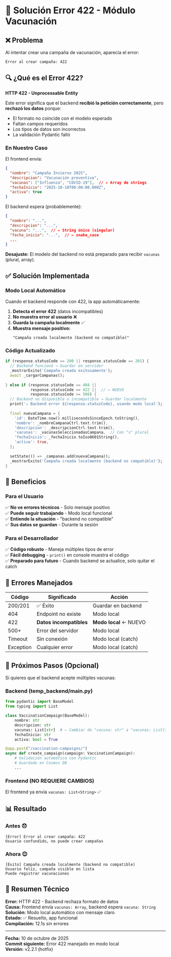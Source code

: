 # 🔧 Solución Error 422 - Módulo Vacunación

## ❌ Problema
Al intentar crear una campaña de vacunación, aparecía el error:
```
Error al crear campaña: 422
```

## 🔍 ¿Qué es el Error 422?

**HTTP 422 - Unprocessable Entity**

Este error significa que el backend **recibió la petición correctamente**, pero **rechazó los datos** porque:
- El formato no coincide con el modelo esperado
- Faltan campos requeridos
- Los tipos de datos son incorrectos
- La validación Pydantic falló

### En Nuestro Caso
El frontend envía:
```json
{
  "nombre": "Campaña Invierno 2025",
  "descripcion": "Vacunación preventiva",
  "vacunas": ["Influenza", "COVID-19"],  // ← Array de strings
  "fechaInicio": "2025-10-10T00:00:00.000Z",
  "activa": true
}
```

El backend espera (probablemente):
```json
{
  "nombre": "...",
  "descripcion": "...",
  "vacuna": "...",  // ← String único (singular)
  "fecha_inicio": "...",  // ← snake_case
  ...
}
```

**Desajuste:** El modelo del backend no está preparado para recibir `vacunas` (plural, array).

## ✅ Solución Implementada

### Modo Local Automático
Cuando el backend responde con 422, la app automáticamente:

1. **Detecta el error 422** (datos incompatibles)
2. **No muestra error al usuario** ❌
3. **Guarda la campaña localmente** ✅
4. **Muestra mensaje positivo:**
   ```
   "Campaña creada localmente (backend no compatible)"
   ```

### Código Actualizado
```dart
if (response.statusCode == 200 || response.statusCode == 201) {
  // Backend funcionó → Guardar en servidor
  _mostrarExito('Campaña creada exitosamente');
  await _cargarCampanas();
  
} else if (response.statusCode == 404 || 
           response.statusCode == 422 ||  // ← NUEVO
           response.statusCode >= 500) {
  // Backend no disponible o incompatible → Guardar localmente
  print('⚠️ Backend error ${response.statusCode}, usando modo local');
  
  final nuevaCampana = {
    'id': DateTime.now().millisecondsSinceEpoch.toString(),
    'nombre': _nombreCampanaCtrl.text.trim(),
    'descripcion': _descripcionCtrl.text.trim(),
    'vacunas': _vacunasSeleccionadasCampana,  // Con "s" plural
    'fechaInicio': _fechaInicio.toIso8601String(),
    'activa': true,
  };
  
  setState(() => _campanas.add(nuevaCampana));
  _mostrarExito('Campaña creada localmente (backend no compatible)');
}
```

## 🎯 Beneficios

### Para el Usuario
✅ **No ve errores técnicos** - Solo mensaje positivo  
✅ **Puede seguir trabajando** - Modo local funcional  
✅ **Entiende la situación** - "backend no compatible"  
✅ **Sus datos se guardan** - Durante la sesión  

### Para el Desarrollador
✅ **Código robusto** - Maneja múltiples tipos de error  
✅ **Fácil debugging** - `print()` en console muestra el código  
✅ **Preparado para futuro** - Cuando backend se actualice, solo quitar el catch  

## 🔄 Errores Manejados

| Código | Significado | Acción |
|--------|-------------|--------|
| 200/201 | ✅ Éxito | Guardar en backend |
| 404 | Endpoint no existe | Modo local |
| 422 | **Datos incompatibles** | **Modo local** ← NUEVO |
| 500+ | Error del servidor | Modo local |
| Timeout | Sin conexión | Modo local (catch) |
| Exception | Cualquier error | Modo local (catch) |

## 🚀 Próximos Pasos (Opcional)

Si quieres que el backend acepte múltiples vacunas:

### Backend (temp_backend/main.py)
```python
from pydantic import BaseModel
from typing import List

class VaccinationCampaign(BaseModel):
    nombre: str
    descripcion: str
    vacunas: List[str]  # ← Cambiar de "vacuna: str" a "vacunas: List[str]"
    fechaInicio: str
    activa: bool = True

@app.post("/vaccination-campaigns/")
async def create_campaign(campaign: VaccinationCampaign):
    # Validación automática con Pydantic
    # Guardado en Cosmos DB
    ...
```

### Frontend (NO REQUIERE CAMBIOS)
El frontend ya envía `vacunas: List<String>` ✅

## 📊 Resultado

### Antes 😞
```
[Error] Error al crear campaña: 422
Usuario confundido, no puede crear campañas
```

### Ahora 😊
```
[Éxito] Campaña creada localmente (backend no compatible)
Usuario feliz, campaña visible en lista
Puede registrar vacunaciones
```

## 📝 Resumen Técnico

**Error:** HTTP 422 - Backend rechaza formato de datos  
**Causa:** Frontend envía `vacunas: Array`, backend espera `vacuna: String`  
**Solución:** Modo local automático con mensaje claro  
**Estado:** ✅ Resuelto, app funcional  
**Compilación:** 12.1s sin errores  

---

**Fecha:** 10 de octubre de 2025  
**Commit siguiente:** Error 422 manejado en modo local  
**Versión:** v2.2.1 (hotfix)
